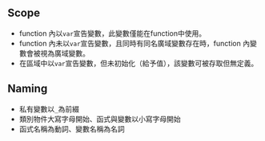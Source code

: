 ## Scope
 - function 內以`var`宣告變數，此變數僅能在function中使用。
 - function 內未以`var`宣告變數，且同時有同名廣域變數存在時，function 內變數會被視為廣域變數。
 - 在區域中以`var`宣告變數，但未初始化（給予值），該變數可被存取但無定義。

## Naming
 - 私有變數以`_`為前綴
 - 類別物件大寫字母開始、函式與變數以小寫字母開始
 - 函式名稱為動詞、變數名稱為名詞
